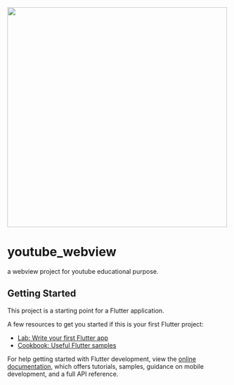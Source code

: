 <img src="https://github.com/mohammad-javad-akbari/flutter-webview/blob/main/screenshot/youtube-webview-screenshot.jpg"  height="500">


# youtube_webview

a webview project for youtube educational purpose.

## Getting Started

This project is a starting point for a Flutter application.

A few resources to get you started if this is your first Flutter project:

- [Lab: Write your first Flutter app](https://docs.flutter.dev/get-started/codelab)
- [Cookbook: Useful Flutter samples](https://docs.flutter.dev/cookbook)

For help getting started with Flutter development, view the
[online documentation](https://docs.flutter.dev/), which offers tutorials,
samples, guidance on mobile development, and a full API reference.
